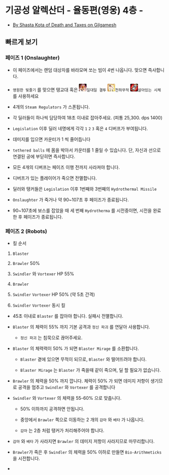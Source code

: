 ﻿# 기공성 알렉산더 - 율동편(영웅) 4층 -
- [By Shasta Kota of Death and Taxes <DnT> on Gilgamesh](http://dtguilds.enjin.com/a8sguide)

## 빠르게 보기

### 페이즈 1 (Onslaughter)

- 이 페이즈에서는 랜덤 대상자를 바라모며 쏘는 빔이 4번 나옵니다. 맞으면 즉사합니다.

- `영원한 빛줄기` 를 맞으면 탱교대 혹은 ![](img/000266.png)`일대일 결투` ![](img/002502.png)`천하무적` ![](img/003077.png)`살아있는 시체` 를 사용하세요

- 4개의 `Steam Regulators` 가 스폰됩니다.

 - 각 딜러들이 하나씩 담당하여 18초 이내로 잡아주세요. (피통 25,300. dps 1400)

- `Legislation` 이후 딜러 네명에게 각각 `1` `2` `3` 혹은 `4` 디버프가 부여됩니다.

 - 데미지를 입으면 카운터가 1 씩 줄어듭니다

 - `tethered balls` 에 몸을 박아서 카운터를 1 줄일 수 있습니다. 단, 자신과 선으로 연결된 공에 부딛히면 즉사합니다.

 - 모든 4개의 디버프는 페이즈 이행 전까지 사라져야 합니다.

 - 디버프가 있는 플레이어가 죽으면 전멸합니다.

- 딜러와 탱커들은 `Legislation` 이후 1번째와 3번째의 `Hydrothermal Missile` 

- `Onslaughter` 가 죽거나 약 90~107초 후 페이즈가 종료됩니다.

 - 90~107초에 보스를 잡았을 때 세 번째 `Hydrotherma` 를 시전중이면, 시전을 완료한 후 페이즈가 종료됩니다.

### 페이즈 2 (Robots)

- 킬 순서

 1. `Blaster`

 2. `Brawler` 50%

 3. `Swindler` 와 `Vortexer` HP 55%

 4. `Brawler`

 5. `Swindler` `Vortexer` HP 50% (약 5초 간격)

 6. `Swindler` `Vortexer` 동시 킬

- 45초 이내로 `Blaster` 를 잡아야 합니다. 실패시 전멸합니다. 

- `Blaster` 의 체력이 55% 까지 기본 공격과 `정신 파괴` 를 연달아 사용합니다.

  - `정신 파괴` 는 침묵으로 끊어주세요.

- `Blaster` 의 체력력이 50% 가 되면 `Blaster Mirage` 를 소환합니다.

  - `Blaster` 곁에 있으면 무적이 되므로, `Blaster` 와 떨어뜨려야 합니다.

  - `Blaster Mirage` 는 `Blaster` 가 죽을때 같이 죽으며, 딜 할 필요가 없습니다.

- `Brawler` 의 체력을 50% 까지 깝니다. 체력이 50% 가 되면 데미지 저항이 생기므로 공격을 멈추고 `Swindler` 와 `Vortexer` 를 공격합니다

- `Swindler` 와 `Vortexer` 의 체력을 55-60% 으로 맞춥니다.

  - 50% 이하까지 공격하면 안됩니다.

  - 중앙에서 `Brawler` 쪽으로 이동하는 2 개의 `감마` 와 `베타` 가 나옵니다.

  - `감마` 는 2층 처럼 탱커가 처리해주어야 합니다.

- `감마` 와 `베타` 가 사라지면 `Brawler` 의 데미지 저항이 사라지므로 마무리합니다.

- `Brawler`가 죽은 후 `Swindler` 의 체력을 50% 이하로 만들면 `Bio-Arithmeticks` 을 시전합니다.

- 